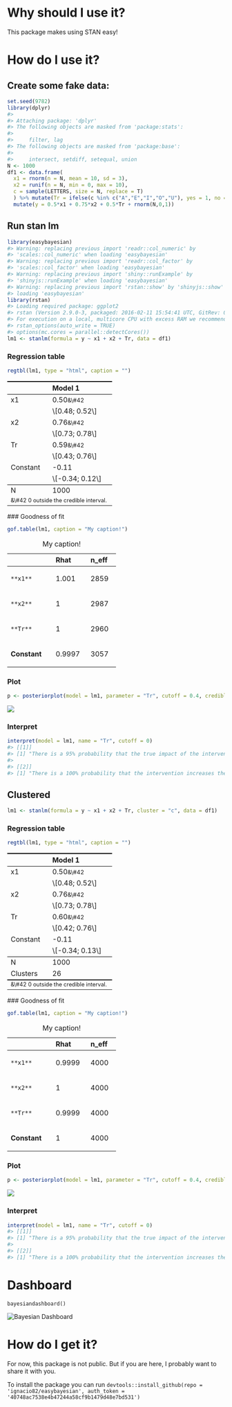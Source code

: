 <!-- README.md is generated from README.Rmd. Please edit that file -->
Why should I use it?
====================

This package makes using STAN easy!

How do I use it?
================

Create some fake data:
----------------------

``` r
set.seed(9782)
library(dplyr)
#> 
#> Attaching package: 'dplyr'
#> The following objects are masked from 'package:stats':
#> 
#>     filter, lag
#> The following objects are masked from 'package:base':
#> 
#>     intersect, setdiff, setequal, union
N <- 1000
df1 <- data.frame(
  x1 = rnorm(n = N, mean = 10, sd = 3),
  x2 = runif(n = N, min = 0, max = 10),
  c = sample(LETTERS, size = N, replace = T)
  ) %>% mutate(Tr = ifelse(c %in% c("A","E","I","O","U"), yes = 1, no = 0)) %>%
  mutate(y = 0.5*x1 + 0.75*x2 + 0.5*Tr + rnorm(N,0,1))
```

Run stan lm
-----------

``` r
library(easybayesian)
#> Warning: replacing previous import 'readr::col_numeric' by
#> 'scales::col_numeric' when loading 'easybayesian'
#> Warning: replacing previous import 'readr::col_factor' by
#> 'scales::col_factor' when loading 'easybayesian'
#> Warning: replacing previous import 'shiny::runExample' by
#> 'shinyjs::runExample' when loading 'easybayesian'
#> Warning: replacing previous import 'rstan::show' by 'shinyjs::show' when
#> loading 'easybayesian'
library(rstan)
#> Loading required package: ggplot2
#> rstan (Version 2.9.0-3, packaged: 2016-02-11 15:54:41 UTC, GitRev: 05c3d0058b6a)
#> For execution on a local, multicore CPU with excess RAM we recommend calling
#> rstan_options(auto_write = TRUE)
#> options(mc.cores = parallel::detectCores())
lm1 <- stanlm(formula = y ~ x1 + x2 + Tr, data = df1)
```

### Regression table

``` r
regtbl(lm1, type = "html", caption = "")
```

<!DOCTYPE HTML PUBLIC "-//W3C//DTD HTML 4.01 Transitional//EN" "http://www.w3.org/TR/html4/loose.dtd">
<table cellspacing="0" align="center" style="border: none;">
<tr>
<th style="text-align: left; border-top: 2px solid black; border-bottom: 1px solid black; padding-right: 12px;">
<b></b>
</th>
<th style="text-align: left; border-top: 2px solid black; border-bottom: 1px solid black; padding-right: 12px;">
<b>Model 1</b>
</th>
</tr>
<tr>
<td style="padding-right: 12px; border: none;">
x1
</td>
<td style="padding-right: 12px; border: none;">
0.50<sup style="vertical-align: 0px;">&\#42</sup>
</td>
</tr>
<tr>
<td style="padding-right: 12px; border: none;">
</td>
<td style="padding-right: 12px; border: none;">
\[0.48; 0.52\]
</td>
</tr>
<tr>
<td style="padding-right: 12px; border: none;">
x2
</td>
<td style="padding-right: 12px; border: none;">
0.76<sup style="vertical-align: 0px;">&\#42</sup>
</td>
</tr>
<tr>
<td style="padding-right: 12px; border: none;">
</td>
<td style="padding-right: 12px; border: none;">
\[0.73; 0.78\]
</td>
</tr>
<tr>
<td style="padding-right: 12px; border: none;">
Tr
</td>
<td style="padding-right: 12px; border: none;">
0.59<sup style="vertical-align: 0px;">&\#42</sup>
</td>
</tr>
<tr>
<td style="padding-right: 12px; border: none;">
</td>
<td style="padding-right: 12px; border: none;">
\[0.43; 0.76\]
</td>
</tr>
<tr>
<td style="padding-right: 12px; border: none;">
Constant
</td>
<td style="padding-right: 12px; border: none;">
-0.11
</td>
</tr>
<tr>
<td style="padding-right: 12px; border: none;">
</td>
<td style="padding-right: 12px; border: none;">
\[-0.34; 0.12\]
</td>
</tr>
<tr>
<td style="border-top: 1px solid black;">
N
</td>
<td style="border-top: 1px solid black;">
1000
</td>
</tr>
<tr>
<td style="padding-right: 12px; border: none;" colspan="3">
<span style="font-size:0.8em">&\#42 0 outside the credible interval.</span>
</td>
</tr>
</table>
### Goodness of fit

``` r
gof.table(lm1, caption = "My caption!")
```

<table style="width:50%;">
<caption>My caption!</caption>
<colgroup>
<col width="23%" />
<col width="12%" />
<col width="13%" />
</colgroup>
<thead>
<tr class="header">
<th align="left"> </th>
<th align="left">Rhat</th>
<th align="left">n_eff</th>
</tr>
</thead>
<tbody>
<tr class="odd">
<td align="left"><pre><code>**x1**</code></pre></td>
<td align="left"><p>1.001</p></td>
<td align="left"><p>2859</p></td>
</tr>
<tr class="even">
<td align="left"><pre><code>**x2**</code></pre></td>
<td align="left"><p>1</p></td>
<td align="left"><p>2987</p></td>
</tr>
<tr class="odd">
<td align="left"><pre><code>**Tr**</code></pre></td>
<td align="left"><p>1</p></td>
<td align="left"><p>2960</p></td>
</tr>
<tr class="even">
<td align="left"><p><strong>Constant</strong></p></td>
<td align="left"><p>0.9997</p></td>
<td align="left"><p>3057</p></td>
</tr>
</tbody>
</table>

### Plot

``` r
p <- posteriorplot(model = lm1, parameter = "Tr", cutoff = 0.4, credibleIntervalWidth = .95)
```

![](README-unnamed-chunk-6-1.png)<!-- -->

### Interpret

``` r
interpret(model = lm1, name = "Tr", cutoff = 0)
#> [[1]]
#> [1] "There is a 95% probability that the true impact of the intervention is between 0.43 and 0.76 units."
#> 
#> [[2]]
#> [1] "There is a 100% probability that the intervention increases the outcome by 0 units or more."
```

Clustered
---------

``` r
lm1 <- stanlm(formula = y ~ x1 + x2 + Tr, cluster = "c", data = df1)
```

### Regression table

``` r
regtbl(lm1, type = "html", caption = "")
```

<!DOCTYPE HTML PUBLIC "-//W3C//DTD HTML 4.01 Transitional//EN" "http://www.w3.org/TR/html4/loose.dtd">
<table cellspacing="0" align="center" style="border: none;">
<tr>
<th style="text-align: left; border-top: 2px solid black; border-bottom: 1px solid black; padding-right: 12px;">
<b></b>
</th>
<th style="text-align: left; border-top: 2px solid black; border-bottom: 1px solid black; padding-right: 12px;">
<b>Model 1</b>
</th>
</tr>
<tr>
<td style="padding-right: 12px; border: none;">
x1
</td>
<td style="padding-right: 12px; border: none;">
0.50<sup style="vertical-align: 0px;">&\#42</sup>
</td>
</tr>
<tr>
<td style="padding-right: 12px; border: none;">
</td>
<td style="padding-right: 12px; border: none;">
\[0.48; 0.52\]
</td>
</tr>
<tr>
<td style="padding-right: 12px; border: none;">
x2
</td>
<td style="padding-right: 12px; border: none;">
0.76<sup style="vertical-align: 0px;">&\#42</sup>
</td>
</tr>
<tr>
<td style="padding-right: 12px; border: none;">
</td>
<td style="padding-right: 12px; border: none;">
\[0.73; 0.78\]
</td>
</tr>
<tr>
<td style="padding-right: 12px; border: none;">
Tr
</td>
<td style="padding-right: 12px; border: none;">
0.60<sup style="vertical-align: 0px;">&\#42</sup>
</td>
</tr>
<tr>
<td style="padding-right: 12px; border: none;">
</td>
<td style="padding-right: 12px; border: none;">
\[0.42; 0.76\]
</td>
</tr>
<tr>
<td style="padding-right: 12px; border: none;">
Constant
</td>
<td style="padding-right: 12px; border: none;">
-0.11
</td>
</tr>
<tr>
<td style="padding-right: 12px; border: none;">
</td>
<td style="padding-right: 12px; border: none;">
\[-0.34; 0.13\]
</td>
</tr>
<tr>
<td style="border-top: 1px solid black;">
N
</td>
<td style="border-top: 1px solid black;">
1000
</td>
</tr>
<tr>
<td style="border-bottom: 2px solid black;">
Clusters
</td>
<td style="border-bottom: 2px solid black;">
26
</td>
</tr>
<tr>
<td style="padding-right: 12px; border: none;" colspan="3">
<span style="font-size:0.8em">&\#42 0 outside the credible interval.</span>
</td>
</tr>
</table>
### Goodness of fit

``` r
gof.table(lm1, caption = "My caption!")
```

<table style="width:50%;">
<caption>My caption!</caption>
<colgroup>
<col width="23%" />
<col width="12%" />
<col width="13%" />
</colgroup>
<thead>
<tr class="header">
<th align="left"> </th>
<th align="left">Rhat</th>
<th align="left">n_eff</th>
</tr>
</thead>
<tbody>
<tr class="odd">
<td align="left"><pre><code>**x1**</code></pre></td>
<td align="left"><p>0.9999</p></td>
<td align="left"><p>4000</p></td>
</tr>
<tr class="even">
<td align="left"><pre><code>**x2**</code></pre></td>
<td align="left"><p>1</p></td>
<td align="left"><p>4000</p></td>
</tr>
<tr class="odd">
<td align="left"><pre><code>**Tr**</code></pre></td>
<td align="left"><p>0.9999</p></td>
<td align="left"><p>4000</p></td>
</tr>
<tr class="even">
<td align="left"><p><strong>Constant</strong></p></td>
<td align="left"><p>1</p></td>
<td align="left"><p>4000</p></td>
</tr>
</tbody>
</table>

### Plot

``` r
p <- posteriorplot(model = lm1, parameter = "Tr", cutoff = 0.4, credibleIntervalWidth = .95)
```

![](README-unnamed-chunk-11-1.png)<!-- -->

### Interpret

``` r
interpret(model = lm1, name = "Tr", cutoff = 0)
#> [[1]]
#> [1] "There is a 95% probability that the true impact of the intervention is between 0.42 and 0.76 units."
#> 
#> [[2]]
#> [1] "There is a 100% probability that the intervention increases the outcome by 0 units or more."
```

Dashboard
=========

    bayesiandashboard()

![Bayesian Dashboard](dashboard.png)

How do I get it?
================

For now, this package is not public. But if you are here, I probably want to share it with you.

To install the package you can run `devtools::install_github(repo = 'ignacio82/easybayesian', auth_token = '40748ac7538e4b47244a58cf9b1479d48e7bd531')`
